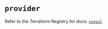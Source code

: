 # `provider`

Refer to the Terraform Registry for docs: [`consul`](https://registry.terraform.io/providers/hashicorp/consul/2.22.1/docs).
